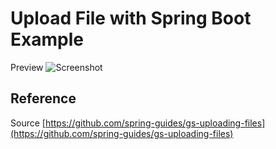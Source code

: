 # Upload File with Spring Boot Example

Preview
![Screenshot](https://raw.githubusercontent.com/ucuptimposu/spring-boot-file-upload/master/screenshot/preview.gif)

## Reference

Source [https://github.com/spring-guides/gs-uploading-files](https://github.com/spring-guides/gs-uploading-files)
